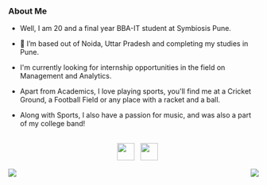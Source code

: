 ### About Me
- Well, I am 20 and a final year BBA-IT student at Symbiosis Pune. 
- 🌱 I’m based out of Noida, Uttar Pradesh and completing my studies in Pune. 
- I'm currently looking for internship opportunities in the field on Management and Analytics.
- Apart from Academics, I love playing sports, you'll find me at a Cricket Ground, a Football Field or any place with a racket and a ball.
- Along with Sports, I also have a passion for music, and was also a part of my college band!

 
    <br>
    <div align="center" >
    <a href="mailto:samarth505@gmail.com"><img height="35" src="https://raw.githubusercontent.com/EXTREMOPHILARUM/SuperTinyIcons/master/images/svg/gmail.svg"></a>&nbsp;&nbsp;
    <a href="https://linkedin.com/in/samarth-goswami"><img height="35" src="https://raw.githubusercontent.com/EXTREMOPHILARUM/SuperTinyIcons/master/images/svg/linkedin.svg"></a>&nbsp;&nbsp;
  
<a href="https://github.com/samarth505?tab=repositories">
<img align="left" src="https://github-readme-stats.vercel.app/api?username=satyaakam&show_icons=true"/> </a>
<a href="https://github.com/samarth505?tab=repositories">
<img align="right" src="https://github-readme-stats.vercel.app/api/top-langs/?username=satyaakam&hide_langs_below=1"/> </a>